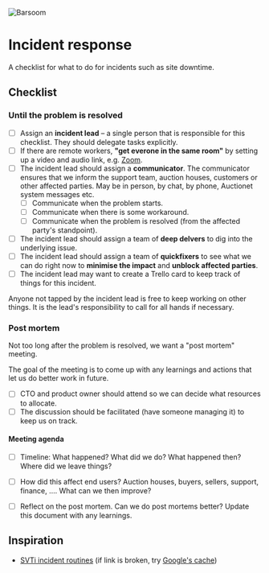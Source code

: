 ![Barsoom](http://barsoom.se/barsoom.png)

# Incident response

A checklist for what to do for incidents such as site downtime.

## Checklist

### Until the problem is resolved

- [ ] Assign an **incident lead** – a single person that is responsible for this checklist. They should delegate tasks explicitly.
- [ ] If there are remote workers, **"get everone in the same room"** by setting up a video and audio link, e.g. [Zoom](https://zoom.us/).
- [ ] The incident lead should assign a **communicator**. The communicator ensures that we inform the support team, auction houses, customers or other affected parties. May be in person, by chat, by phone, Auctionet system messages etc.
  - [ ] Communicate when the problem starts.
  - [ ] Communicate when there is some workaround.
  - [ ] Communicate when the problem is resolved (from the affected party's standpoint).
- [ ] The incident lead should assign a team of **deep delvers** to dig into the underlying issue.
- [ ] The incident lead should assign a team of **quickfixers** to see what we can do right now to **minimise the impact** and **unblock affected parties**.
- [ ] The incident lead may want to create a Trello card to keep track of things for this incident.

Anyone not tapped by the incident lead is free to keep working on other things. It is the lead's responsibility to call for all hands if necessary.

### Post mortem

Not too long after the problem is resolved, we want a "post mortem" meeting.

The goal of the meeting is to come up with any learnings and actions that let us do better work in future.

- [ ] CTO and product owner should attend so we can decide what resources to allocate.
- [ ] The discussion should be facilitated (have someone managing it) to keep us on track.

#### Meeting agenda

- [ ] Timeline: What happened? What did we do? What happened then? Where did we leave things?
- [ ] How did this affect end users? Auction houses, buyers, sellers, support, finance, …. What can we then improve?
- [ ] Reflect on the post mortem. Can we do post mortems better? Update this document with any learnings.


## Inspiration

* [SVTi incident routines](http://svti.svt.se/2016/04/tre-tekniker-och-en-bebis/) (if link is broken, try [Google's cache](http://webcache.googleusercontent.com/search?q=cache%3Asvti.svt.se%2F2016%2F04%2Ftre-tekniker-och-en-bebis%2F&oq=cache%3Asvti.svt.se%2F2016%2F04%2Ftre-tekniker-och-en-bebis%2F&aqs=chrome..69i57j69i58.790j0j4&sourceid=chrome&ie=UTF-8))
